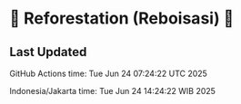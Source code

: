 
# 🌳 Reforestation (Reboisasi) 🌲

## Last Updated

GitHub Actions time: Tue Jun 24 07:24:22 UTC 2025

Indonesia/Jakarta time: Tue Jun 24 14:24:22 WIB 2025

